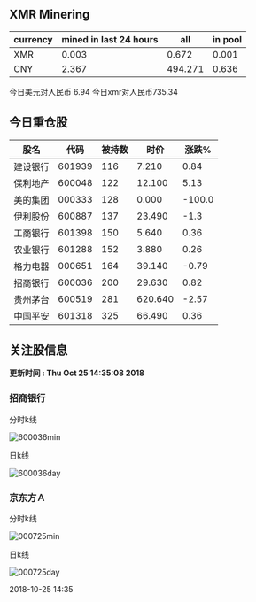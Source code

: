 ## XMR Minering

|currency|mined in last 24 hours|all|in pool|
|---|---|---|---|
|XMR|0.003|0.672|0.001|
|CNY|2.367|494.271|0.636|

今日美元对人民币 6.94	今日xmr对人民币735.34


## 今日重仓股 

|股名|代码|被持数|时价|涨跌%|
|---|---|---|---|---|
|建设银行|601939|116|7.210|0.84|
|保利地产|600048|122|12.100|5.13|
|美的集团|000333|128|0.000|-100.0|
|伊利股份|600887|137|23.490|-1.3|
|工商银行|601398|150|5.640|0.36|
|农业银行|601288|152|3.880|0.26|
|格力电器|000651|164|39.140|-0.79|
|招商银行|600036|200|29.630|0.82|
|贵州茅台|600519|281|620.640|-2.57|
|中国平安|601318|325|66.490|0.36|

## 关注股信息
**更新时间 : Thu Oct 25 14:35:08 2018**
### 招商银行 
分时k线

![600036min](http://image.sinajs.cn/newchart/min/n/sh600036.gif)

日k线

![600036day](http://image.sinajs.cn/newchart/daily/n/sh600036.gif)

### 京东方Ａ 
分时k线

![000725min](http://image.sinajs.cn/newchart/min/n/sz000725.gif)

日k线

![000725day](http://image.sinajs.cn/newchart/daily/n/sz000725.gif)

2018-10-25 14:35